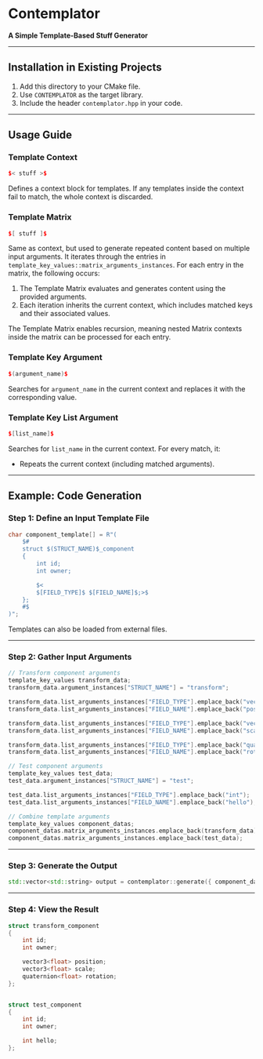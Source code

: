 # Contemplator  
**A Simple Template-Based Stuff Generator**

---

## Installation in Existing Projects  
1. Add this directory to your CMake file.  
2. Use `CONTEMPLATOR` as the target library.  
3. Include the header `contemplator.hpp` in your code.  

---

## Usage Guide  

### Template Context  
```cpp
$< stuff >$ 
```  
Defines a context block for templates. If any templates inside the context fail to match, the whole context is discarded.


### Template Matrix
```cpp
$[ stuff ]$
```
Same as context, but used to generate repeated content based on multiple input arguments. It iterates through the entries in `template_key_values::matrix_arguments_instances`. For each entry in the matrix, the following occurs:

 1. The Template Matrix evaluates and generates content using the provided arguments.
 2. Each iteration inherits the current context, which includes matched keys and their associated values.

The Template Matrix enables recursion, meaning nested Matrix contexts inside the matrix can be processed for each entry.

### Template Key Argument  
```cpp
$(argument_name)$  
```  
Searches for `argument_name` in the current context and replaces it with the corresponding value.  

### Template Key List Argument  
```cpp
$[list_name]$  
```  
Searches for `list_name` in the current context. For every match, it:  
- Repeats the current context (including matched arguments).  

---

## Example: Code Generation  

### Step 1: Define an Input Template File  
```cpp
char component_template[] = R"(
    $#
    struct $(STRUCT_NAME)$_component 
    {
        int id;
        int owner;

        $<
        $[FIELD_TYPE]$ $[FIELD_NAME]$;>$
    };
    #$
)";
```  
Templates can also be loaded from external files.  

---

### Step 2: Gather Input Arguments  

```cpp
// Transform component arguments
template_key_values transform_data;
transform_data.argument_instances["STRUCT_NAME"] = "transform";

transform_data.list_arguments_instances["FIELD_TYPE"].emplace_back("vector3<float>");
transform_data.list_arguments_instances["FIELD_NAME"].emplace_back("position");

transform_data.list_arguments_instances["FIELD_TYPE"].emplace_back("vector3<float>");
transform_data.list_arguments_instances["FIELD_NAME"].emplace_back("scale");

transform_data.list_arguments_instances["FIELD_TYPE"].emplace_back("quaternion<float>");
transform_data.list_arguments_instances["FIELD_NAME"].emplace_back("rotation");

// Test component arguments
template_key_values test_data;
test_data.argument_instances["STRUCT_NAME"] = "test";

test_data.list_arguments_instances["FIELD_TYPE"].emplace_back("int");
test_data.list_arguments_instances["FIELD_NAME"].emplace_back("hello");

// Combine template arguments
template_key_values component_datas;
component_datas.matrix_arguments_instances.emplace_back(transform_data);
component_datas.matrix_arguments_instances.emplace_back(test_data);
```

---

### Step 3: Generate the Output  
```cpp
std::vector<std::string> output = contemplator::generate({ component_datas }, component_template);
```  

---

### Step 4: View the Result  

```cpp
struct transform_component 
{
    int id;
    int owner;

    vector3<float> position;
    vector3<float> scale;
    quaternion<float> rotation;
};


struct test_component 
{
    int id;
    int owner;

    int hello;
};
```